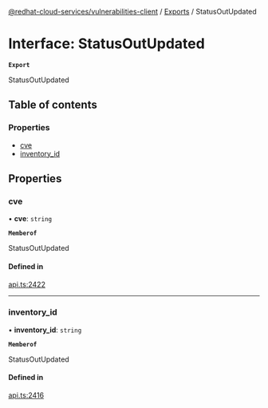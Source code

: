 [@redhat-cloud-services/vulnerabilities-client](../README.md) / [Exports](../modules.md) / StatusOutUpdated

# Interface: StatusOutUpdated

**`Export`**

StatusOutUpdated

## Table of contents

### Properties

- [cve](StatusOutUpdated.md#cve)
- [inventory\_id](StatusOutUpdated.md#inventory_id)

## Properties

### cve

• **cve**: `string`

**`Memberof`**

StatusOutUpdated

#### Defined in

[api.ts:2422](https://github.com/mkholjuraev/javascript-clients/blob/main/packages/vulnerabilities/git-api/api.ts#L2422)

___

### inventory\_id

• **inventory\_id**: `string`

**`Memberof`**

StatusOutUpdated

#### Defined in

[api.ts:2416](https://github.com/mkholjuraev/javascript-clients/blob/main/packages/vulnerabilities/git-api/api.ts#L2416)
